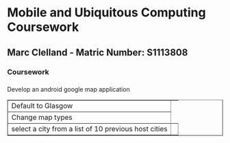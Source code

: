 <h1>Mobile and Ubiquitous Computing Coursework</h1>

<h2>Marc Clelland - Matric Number: S1113808</h2>

<h3>Coursework</h3>

<P></P>

<h3></h3>

<p>Develop an android google map application </p>

<table border="1">
<tr>
  <td>Default to Glasgow</td>
</tr>
<tr>
<td>Change map types</td>
 <tr/>
<tr>
<td>select a city from a list of 10 previous host cities <td/>
<tr/>
<p></p>
<b></b> 


